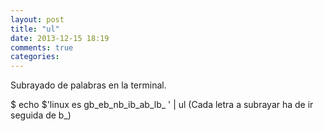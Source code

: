 ```yaml
---
layout: post
title: "ul"
date: 2013-12-15 18:19
comments: true
categories: 
---
```

Subrayado de palabras en la terminal.

$ echo $'linux es gb_eb_nb_ib_ab_lb_ ' | ul (Cada letra a subrayar ha de ir seguida de b_)

